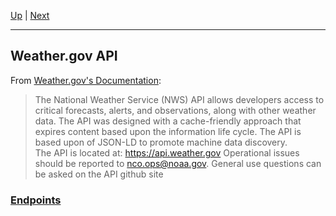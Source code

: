 [Up](../README.md) | [Next](Endpoints/README.md)
<hr>

## Weather.gov API
From [Weather.gov's Documentation](https://www.weather.gov/documentation/services-web-api#/):
>The National Weather Service (NWS) API allows developers access to critical forecasts, alerts, and observations, along with other weather data. The API was designed with a cache-friendly approach that expires content based upon the information life cycle. The API is based upon of JSON-LD to promote machine data discovery.  
  The API is located at: https://api.weather.gov
  Operational issues should be reported to nco.ops@noaa.gov.
  General use questions can be asked on the API github site

### [Endpoints](Endpoints/README.md)
